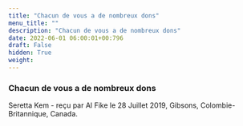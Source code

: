 ```yaml
---
title: "Chacun de vous a de nombreux dons"
menu_title: ""
description: "Chacun de vous a de nombreux dons"
date: 2022-06-01 06:00:01+00:796
draft: False
hidden: True
weight:
---
```

### Chacun de vous a de nombreux dons

Seretta Kem - reçu par Al Fike le 28 Juillet 2019, Gibsons, Colombie-Britannique, Canada.



